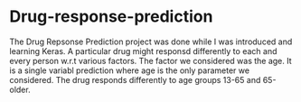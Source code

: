 # Drug-response-prediction
The Drug Repsonse Prediction project was done while I was introduced and learning Keras.
A particular drug might responsd differently to each and every person w.r.t various factors. The factor we considered was the age. It is a single variabl prediction where age is the only parameter we considered. 
The drug responds differently to age groups 13-65 and 65-older. 
